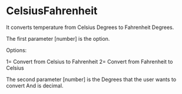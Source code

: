 # CelsiusFahrenheit
It converts temperature from Celsius  Degrees to Fahrenheit Degrees.  

The first parameter [number] is the  option. 

Options: 

1= Convert from Celsius to Fahrenheit
2= Convert from Fahrenheit to Celsius 

The second parameter [number] is the  Degrees that the user wants to convert And is decimal. 
